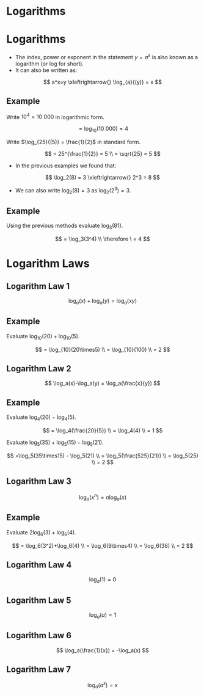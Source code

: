 # Logarithms

# Logarithms

- The index, power or exponent in the statement $y=a^x$ is also known as a logarithm (or log for short).
- It can also be written as:

$$
a^x=y \xleftrightarrow{} \log_{a}{(y)} = x
$$

## Example

Write $10^4=10 \ 000$  in logarithmic form.

$$
= \log_{10}{(10 \ 000)} = 4
$$

Write $\log_{25}{(5)} = \frac{1}{2}$ in standard form.

$$
= 25^{\frac{1}{2}} = 5 \\ = \sqrt{25} = 5
$$

- In the previous examples we found that:

$$
\log_2(8) = 3 \xleftrightarrow{} 2^3 = 8
$$

- We can also write $\log_2(8) = 3$  as $\log_2(2^3) = 3$.

## Example

Using the previous methods evaluate $\log_3(81)$.

$$
= \log_3(3^4) \\ \therefore \ = 4
$$

# Logarithm Laws

## Logarithm Law 1

$$
\log_a(x)+\log_a(y)= \log_a(xy)
$$

## Example

Evaluate $\log_{10}(20)+\log_{10}(5)$.

$$
= \log_{10}(20\times5) \\ = \log_{10}(100) \\ = 2
$$

## Logarithm Law 2

$$
\log_a(x)-\log_a(y) = \log_a(\frac{x}{y})
$$

## Example

Evaluate $\log_4(20)-\log_4(5)$.

$$
= \log_4(\frac{20}{5}) \\ = \log_4(4) \\ = 1
$$

Evaluate $\log_5(35) + \log_5(15) - \log_5(21)$.

$$
=\log_5(35\times15) - \log_5(21) \\ = \log_5(\frac{525}{21}) \\ = \log_5(25) \\ = 2
$$

## Logarithm Law 3

$$
\log_a(x^n) = n\log_a(x)
$$

## Example

Evaluate $2\log_6(3) + \log_6(4)$.

$$
= \log_6(3^2)+\log_6(4) \\ = \log_6(9\times4) \\ = \log_6(36) \\ = 2
$$

## Logarithm Law 4

$$
\log_a(1) = 0
$$

## Logarithm Law 5

$$
\log_a(a) = 1
$$

## Logarithm Law 6

$$
\log_a(\frac{1}{x}) = -\log_a(x)
$$

## Logarithm Law 7

$$
\log_a(a^x) = x
$$
